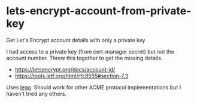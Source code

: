 # lets-encrypt-account-from-private-key
Get Let's Encrypt account details with only a private key

I had access to a private key (from cert-manager secret) but not the account number.
Threw this together to get the missing details.

- https://letsencrypt.org/docs/account-id/
- https://tools.ietf.org/html/rfc8555#section-7.3

Uses [lego](https://github.com/go-acme/lego). Should work for other ACME protocol implementations but I haven't tried any others. 
